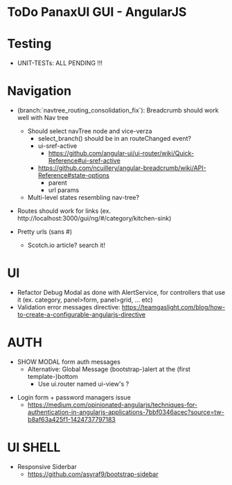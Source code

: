 # ToDo PanaxUI GUI - AngularJS

# Testing

- UNIT-TESTs: ALL PENDING !!!

# Navigation

- (branch:´navtree_routing_consolidation_fix´): Breadcrumb should work well with Nav tree
	- Should select navTree node and vice-verza
		- select_branch() should be in an routeChanged event?
		- ui-sref-active
			- https://github.com/angular-ui/ui-router/wiki/Quick-Reference#ui-sref-active
		- https://github.com/ncuillery/angular-breadcrumb/wiki/API-Reference#state-options
			- parent
			- url params
	- Multi-level states resembling nav-tree?

- Routes should work for links (ex. http://localhost:3000/gui/ng/#/category/kitchen-sink)

- Pretty urls (sans #)
	- Scotch.io article? search it!

# UI

- Refactor Debug Modal as done with AlertService, for controllers that use it (ex. category, panel>form, panel>grid, ... etc)
- Validation error messages directive: https://teamgaslight.com/blog/how-to-create-a-configurable-angularjs-directive

# AUTH

* SHOW MODAL form auth messages
	- Alternative: Global Message (bootstrap-)alert at the (first template-)bottom
		- Use ui.router named ui-view's ?

- Login form + password managers issue
	- https://medium.com/opinionated-angularjs/techniques-for-authentication-in-angularjs-applications-7bbf0346acec?source=tw-b8af63a425f1-1424737797183

# UI SHELL

- Responsive Siderbar
	- https://github.com/asyraf9/bootstrap-sidebar